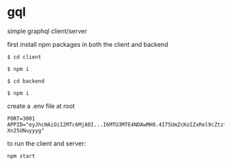 # gql

simple graphql client/server

first install npm packages in both the client and backend

```
$ cd client

$ npm i
```

```
$ cd backend

$ npm i
```

create a .env file at root

```
PORT=3001
APPID="eyJhcHAiOiI2MTc6MjA0I...I6MTU3MTE4NDAwMH0.4I75UmZcKoIZxRel9cZtzfXHZdnTGxT-Xn25UNuyyyg"
```

to run the client and server:

```
npm start
```
